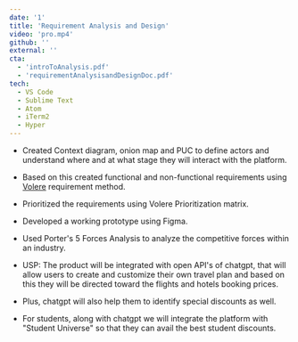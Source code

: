 ```yaml
---
date: '1'
title: 'Requirement Analysis and Design'
video: 'pro.mp4'
github: ''
external: ''
cta:
  - 'introToAnalysis.pdf'   
  - 'requirementAnalysisandDesignDoc.pdf'
tech:
  - VS Code
  - Sublime Text
  - Atom
  - iTerm2
  - Hyper
---
```


- Created Context diagram, onion map and PUC to define actors and understand where and at what stage they will interact with the platform.

- Based on this created functional and non-functional requirements using [Volere]() requirement method.

- Prioritized the requirements using Volere Prioritization matrix.

- Developed a working prototype using Figma.

- Used Porter's 5 Forces Analysis to analyze the competitive forces within an industry. 


- USP: The product will be integrated with open API's of chatgpt, that will allow users to create and customize their own travel plan and based on this they will be directed toward the flights and hotels booking prices.
- Plus, chatgpt will also help them to identify special discounts as well. 
- For students, along with chatgpt we will integrate the platform with "Student Universe" so that they can avail the best student discounts.
